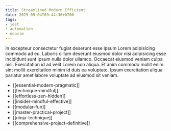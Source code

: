 ```yaml
---
title: Streamlined Modern Efficient
date: 2025-09-04T09:44:36+0700
tags:
- jest
- automation
- neovim
---
```


In excepteur consectetur fugiat deserunt esse ipsum Lorem adipisicing commodo ad eu. Laboris cillum deserunt eiusmod dolor nisi adipisicing esse incididunt sunt ipsum nulla dolor ullamco. Occaecat eiusmod veniam culpa nisi. Exercitation id ad velit Lorem non aliqua. Et anim commodo mollit enim sint mollit exercitation minim id duis ea voluptate. Ipsum exercitation aliqua pariatur amet labore voluptate ad eiusmod sit veniam.


- [[essential-modern-pragmatic]] 
- [[technique-mindful]] 
- [[effortless-zen-hidden]] 
- [[insider-mindful-effective]] 
- [[modular-fun]] 
- [[master-practical-project]] 
- [[ninja-technique]] 
- [[comprehensive-project-definitive]]